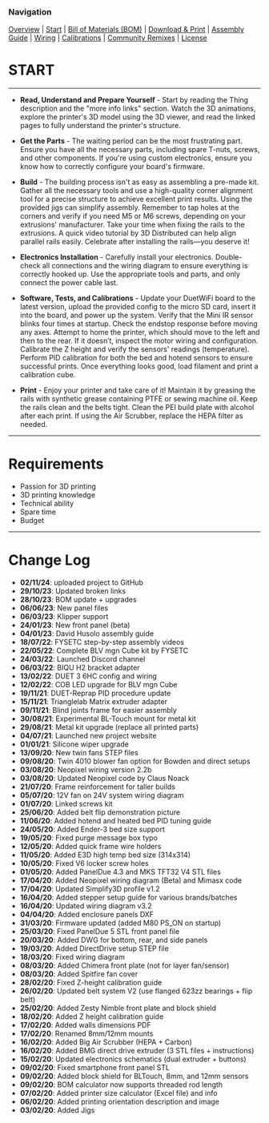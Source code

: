 ### Navigation
[Overview](Resources/Overview.md) | [Start](Resources/Start.md) | [Bill of Materials (BOM)](Resources/BOM.md) | [Download & Print](Resources/Download_&_Print.md) | [Assembly Guide](Resources/Assembly_Guide.md) | [Wiring](Resources/Wiring.md) | [Calibrations](Resources/Calibrations.md) | [Community Remixes](Resources/Remixes.md) | [License](#license)


# START
---
- **Read, Understand and Prepare Yourself** - Start by reading the Thing description and the "more info links" section. Watch the 3D animations, explore the printer's 3D model using the 3D viewer, and read the linked pages to fully understand the printer's structure.

- **Get the Parts** - The waiting period can be the most frustrating part. Ensure you have all the necessary parts, including spare T-nuts, screws, and other components. If you're using custom electronics, ensure you know how to correctly configure your board's firmware.

- **Build** - The building process isn't as easy as assembling a pre-made kit. Gather all the necessary tools and use a high-quality corner alignment tool for a precise structure to achieve excellent print results. Using the provided jigs can simplify assembly. Remember to tap holes at the corners and verify if you need M5 or M6 screws, depending on your extrusions' manufacturer. Take your time when fixing the rails to the extrusions. A quick video tutorial by 3D Distributed can help align parallel rails easily. Celebrate after installing the rails—you deserve it!

- **Electronics Installation** - Carefully install your electronics. Double-check all connections and the wiring diagram to ensure everything is correctly hooked up. Use the appropriate tools and parts, and only connect the power cable last.

- **Software, Tests, and Calibrations** - Update your DuetWiFi board to the latest version, upload the provided config to the micro SD card, insert it into the board, and power up the system. Verify that the Mini IR sensor blinks four times at startup. Check the endstop response before moving any axes. Attempt to home the printer, which should move to the left and then to the rear. If it doesn’t, inspect the motor wiring and configuration. Calibrate the Z height and verify the sensors' readings (temperature). Perform PID calibration for both the bed and hotend sensors to ensure successful prints. Once everything looks good, load filament and print a calibration cube.

- **Print** - Enjoy your printer and take care of it! Maintain it by greasing the rails with synthetic grease containing PTFE or sewing machine oil. Keep the rails clean and the belts tight. Clean the PEI build plate with alcohol after each print. If using the Air Scrubber, replace the HEPA filter as needed.

---

# Requirements

- Passion for 3D printing
- 3D printing knowledge
- Technical ability
- Spare time
- Budget

---

# Change Log
- **02/11/24**: uploaded project to GitHub
- **29/10/23**: Updated broken links
- **28/10/23**: BOM update + upgrades
- **06/06/23**: New panel files
- **06/03/23**: Klipper support
- **24/01/23**: New front panel (beta)
- **04/01/23**: David Husolo assembly guide
- **18/07/22**: FYSETC step-by-step assembly videos
- **22/05/22**: Complete BLV mgn Cube kit by FYSETC
- **24/03/22**: Launched Discord channel
- **06/03/22**: BIQU H2 bracket adapter
- **13/02/22**: DUET 3 6HC config and wiring
- **12/02/22**: COB LED upgrade for BLV mgn Cube
- **19/11/21**: DUET-Reprap PID procedure update
- **15/11/21**: Trianglelab Matrix extruder adapter
- **09/11/21**: Blind joints frame for easier assembly
- **30/08/21**: Experimental BL-Touch mount for metal kit
- **29/08/21**: Metal kit upgrade (replace all printed parts)
- **04/07/21**: Launched new project website
- **01/01/21**: Silicone wiper upgrade
- **13/09/20**: New twin fans STEP files
- **09/08/20**: Twin 4010 blower fan option for Bowden and direct setups
- **03/08/20**: Neopixel wiring version 2.2b
- **03/08/20**: Updated Neopixel code by Claus Noack
- **21/07/20**: Frame reinforcement for taller builds
- **05/07/20**: 12V fan on 24V system wiring diagram
- **01/07/20**: Linked screws kit
- **25/06/20**: Added belt flip demonstration picture
- **11/06/20**: Added hotend and heated bed PID tuning guide
- **24/05/20**: Added Ender-3 bed size support
- **19/05/20**: Fixed purge message box typo
- **12/05/20**: Added quick frame wire holders
- **11/05/20**: Added E3D high temp bed size (314x314)
- **10/05/20**: Fixed V6 locker screw holes
- **01/05/20**: Added PanelDue 4.3 and MKS TFT32 V4 STL files
- **17/04/20**: Added Neopixel wiring diagram (Beta) and Mimasx code
- **17/04/20**: Updated Simplify3D profile v1.2
- **16/04/20**: Added stepper setup guide for various brands/batches
- **16/04/20**: Updated wiring diagram v3.2
- **04/04/20**: Added enclosure panels DXF
- **31/03/20**: Firmware updated (added M80 PS_ON on startup)
- **25/03/20**: Fixed PanelDue 5 STL front panel file
- **20/03/20**: Added DWG for bottom, rear, and side panels
- **19/03/20**: Added DirectDrive setup STEP file
- **18/03/20**: Fixed wiring diagram
- **08/03/20**: Added Chimera front plate (not for layer fan/sensor)
- **08/03/20**: Added Spitfire fan cover
- **28/02/20**: Fixed Z-height calibration guide
- **26/02/20**: Updated belt system V2 (use flanged 623zz bearings + flip belt)
- **25/02/20**: Added Zesty Nimble front plate and block shield
- **18/02/20**: Added Z height calibration guide
- **17/02/20**: Added walls dimensions PDF
- **17/02/20**: Renamed 8mm/12mm mounts
- **16/02/20**: Added Big Air Scrubber (HEPA + Carbon)
- **16/02/20**: Added BMG direct drive extruder (3 STL files + instructions)
- **15/02/20**: Updated electronics schematics (dual extruder + buttons)
- **09/02/20**: Fixed smartphone front panel STL
- **09/02/20**: Added block shield for BLTouch, 8mm, and 12mm sensors
- **09/02/20**: BOM calculator now supports threaded rod length
- **07/02/20**: Added printer size calculator (Excel file) and info
- **06/02/20**: Added printing orientation description and image
- **03/02/20**: Added Jigs
